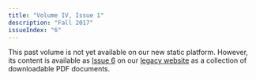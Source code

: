 ```yaml
---
title: "Volume IV, Issue 1"
description: "Fall 2017"
issueIndex: "6"
---
```

This past volume is not yet available on our new static platform. However, its content is available as [Issue 6](https://rootstalk-archive.grinnell.edu/issue/6) on our [legacy website](https://rootstalk-archive.grinnell.edu) as a collection of downloadable PDF documents.
